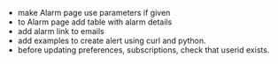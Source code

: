 * make Alarm page use parameters if given
* to Alarm page add table with alarm details
* add alarm link to emails
* add examples to create alert using curl and python. 
* before updating preferences, subscriptions, check that userid exists.
